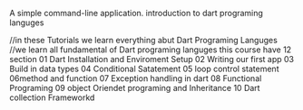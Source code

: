 A simple command-line application.
introduction to dart programing languges

 //in these Tutorials we learn everything abut Dart Programing Languges
  //we learn all fundamental of Dart programing languges
  this course have 12 section
  01 Dart Installation and Enviroment Setup
  02 Writing our first app
  03 Build in data types
  04 Conditional Satatement
  05 loop control statement
  06method and function
  07 Exception handling in dart
  08 Functional Programing
  09 object Oriendet programing and Inheritance
  10 Dart collection Frameworkd


